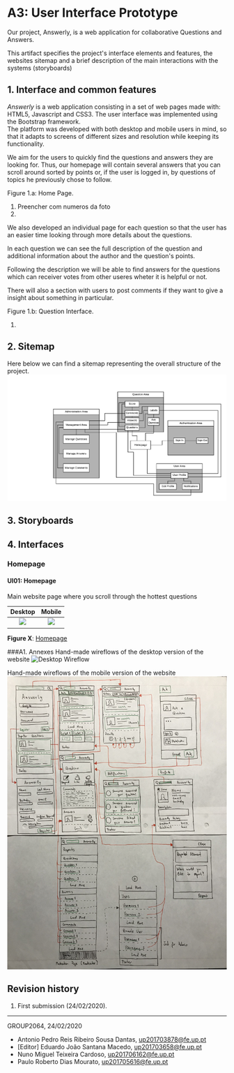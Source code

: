 # A3: User Interface Prototype

Our project, Answerly, is a web application for collaborative Questions and Answers.

This artifact specifies the project's interface elements and features, the websites sitemap and a brief description of the main interactions with the systems (storyboards)

## 1. Interface and common features

*Answerly* is a web application consisting in a set of web pages made with: HTML5, Javascript and CSS3. The user interface was implemented using the Bootstrap framework.  
The platform was developed with both desktop and mobile users in mind, so that it adapts to screens of different sizes and resolution while keeping its functionality.

We aim for the users to quickly find the questions and answers they are looking for. Thus, our homepage will contain several answers that you can scroll around sorted by points or, if the user is logged in, by questions of topics he previously chose to follow.


Figure 1.a: Home Page.

1. Preencher com numeros da foto
2. 


We also developed an individual page for each question so that the user has an easier time looking through more details about the questions.

In each question we can see the full description of the question and additional information about the author and the question's points.

Following the description we will be able to find answers for the questions which can receiver votes from other useres wheter it is helpful or not.

There will also a section with users to post comments if they want to give a insight about something in particular. 


Figure 1.b: Question Interface.

1. 

## 2. Sitemap

Here below we can find a sitemap representing the overall structure of the project.
![Desktop Wireflow](./screenshots/sitemap.png)




## 3. Storyboards




## 4. Interfaces

### Homepage

#### UI01: Homepage
Main website page where you scroll through the hottest questions

Desktop           |  Mobile
:-------------------------:|:-------------------------:
![](link)  |  ![](link)

**Figure X**: [Homepage](link)




###A1. Annexes
Hand-made wireflows of the desktop version of the website
![Desktop Wireflow](./screenshots/desktop-wireflow.JPG)

Hand-made wireflows of the mobile version of the website
![Mobile Wireflow](./screenshots/mobile-wireflow.jpg)


## Revision history
1. First submission (24/02/2020).

------

GROUP2064, 24/02/2020

- Antonio Pedro Reis Ribeiro Sousa Dantas, up201703878@fe.up.pt
- [Editor] Eduardo João Santana Macedo, up201703658@fe.up.pt
- Nuno Miguel Teixeira Cardoso, up201706162@fe.up.pt
- Paulo Roberto Dias Mourato, up201705616@fe.up.pt
